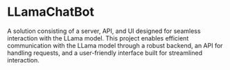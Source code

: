 # LLamaChatBot
A solution consisting of a server, API, and UI designed for seamless interaction with the LLama model. This project enables efficient communication with the LLama model through a robust backend, an API for handling requests, and a user-friendly interface built for streamlined interaction.
